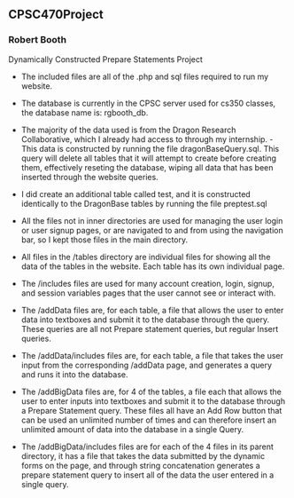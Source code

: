 ## CPSC470Project
### Robert Booth

Dynamically Constructed Prepare Statements Project

- The included files are all of the .php and sql files required to run my website.
- The database is currently in the CPSC server used for cs350 classes, the database name is: rgbooth_db.

- The majority of the data used is from the Dragon Research Collaborative, which I already had access to through my internship.
 -This data is constructed by running the file dragonBaseQuery.sql. This query will delete all tables that it will attempt to create before creating them, effectively reseting the database, wiping all data that has been inserted through the website queries.
- I did create an additional table called test, and it is constructed identically to the DragonBase tables by running the file preptest.sql
- All the files not in inner directories are used for managing the user login or user signup pages, or are navigated to and from using the navigation bar, so I kept those files in the main directory.
- All files in the /tables directory are individual files for showing all the data of the tables in the website. Each table has its own individual page.
- The /includes files are used for many account creation, login, signup, and session variables pages that the user cannot see or interact with.
- The /addData files are, for each table, a file that allows the user to enter data into textboxes and submit it to the database through the query. These queries are all not Prepare statement queries, but regular Insert queries.
- The /addData/includes files are, for each table, a file that takes the user input from the corresponding /addData page, and generates a query and runs it into the database.
- The /addBigData files are, for 4 of the tables, a file each that allows the user to enter inputs into textboxes and submit it to the database through a Prepare Statement query. These files all have an Add Row button that can be used an unlimited number of times and can therefore insert an unlimited amount of data into the database in a single Query.
- The /addBigData/includes files are for each of the 4 files in its parent directory, it has a file that takes the data submitted by the dynamic forms on the page, and through string concatenation generates a prepare statement query to insert all of the data the user entered in a single query.
